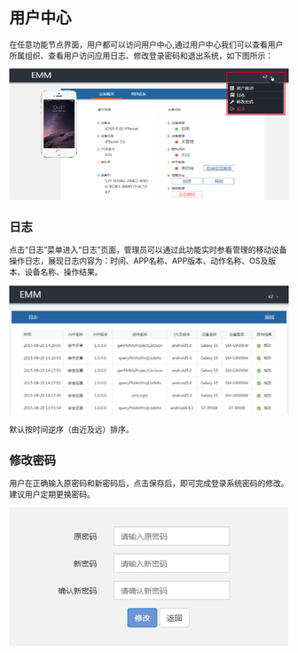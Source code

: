 # 用户中心

在任意功能节点界面，用户都可以访问用户中心,通过用户中心我们可以查看用户所属组织、查看用户访问应用日志、修改登录密码和退出系统，如下图所示：

![](/articles/emm/3-/images/image124.png)

## 日志

点击“日志”菜单进入“日志”页面，管理员可以通过此功能实时参看管理的移动设备操作日志，展现日志内容为：时间、APP名称、APP版本、动作名称、OS及版本、设备名称、操作结果。

![](/articles/emm/3-/images/image125.png)

默认按时间逆序（由近及远）排序。

## 修改密码

用户在正确输入原密码和新密码后，点击保存后，即可完成登录系统密码的修改。建议用户定期更换密码。

![](/articles/emm/3-/images/image126.png)


